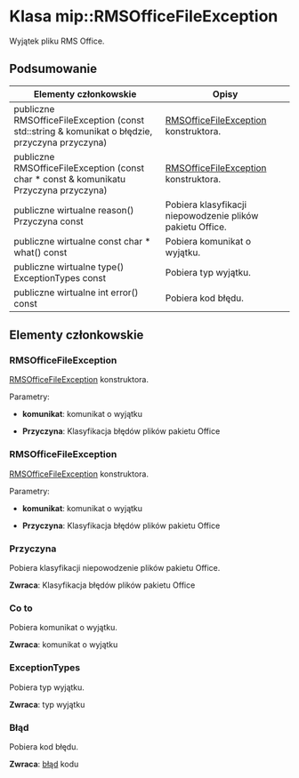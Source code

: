 # <a name="class-miprmsofficefileexception"></a>Klasa mip::RMSOfficeFileException 
Wyjątek pliku RMS Office.
  
## <a name="summary"></a>Podsumowanie
 Elementy członkowskie                        | Opisy                                
--------------------------------|---------------------------------------------
 publiczne RMSOfficeFileException (const std::string & komunikat o błędzie, przyczyna przyczyna)  |  [RMSOfficeFileException](class_mip_rmsofficefileexception.md) konstruktora.
 publiczne RMSOfficeFileException (const char * const & komunikatu Przyczyna przyczyna)  |  [RMSOfficeFileException](class_mip_rmsofficefileexception.md) konstruktora.
 publiczne wirtualne reason() Przyczyna const  |  Pobiera klasyfikacji niepowodzenie plików pakietu Office.
 publiczne wirtualne const char * what() const  |  Pobiera komunikat o wyjątku.
 publiczne wirtualne type() ExceptionTypes const  |  Pobiera typ wyjątku.
 publiczne wirtualne int error() const  |  Pobiera kod błędu.
  
## <a name="members"></a>Elementy członkowskie
  
### <a name="rmsofficefileexception"></a>RMSOfficeFileException
[RMSOfficeFileException](class_mip_rmsofficefileexception.md) konstruktora.

Parametry:  
* **komunikat**: komunikat o wyjątku 


* **Przyczyna**: Klasyfikacja błędów plików pakietu Office


  
### <a name="rmsofficefileexception"></a>RMSOfficeFileException
[RMSOfficeFileException](class_mip_rmsofficefileexception.md) konstruktora.

Parametry:  
* **komunikat**: komunikat o wyjątku 


* **Przyczyna**: Klasyfikacja błędów plików pakietu Office


  
### <a name="reason"></a>Przyczyna
Pobiera klasyfikacji niepowodzenie plików pakietu Office.

  
**Zwraca**: Klasyfikacja błędów plików pakietu Office
  
### <a name="what"></a>Co to
Pobiera komunikat o wyjątku.

  
**Zwraca**: komunikat o wyjątku
  
### <a name="exceptiontypes"></a>ExceptionTypes
Pobiera typ wyjątku.

  
**Zwraca**: typ wyjątku
  
### <a name="error"></a>Błąd
Pobiera kod błędu.

  
**Zwraca**: [błąd](class_mip_error.md) kodu